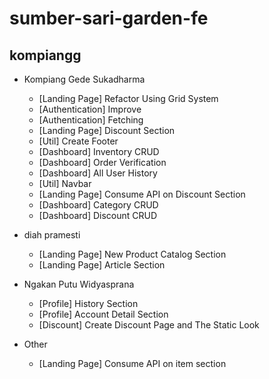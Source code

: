 # sumber-sari-garden-fe
## kompiangg
* Kompiang Gede Sukadharma
  * [Landing Page] Refactor Using Grid System
  * [Authentication] Improve
  * [Authentication] Fetching
  * [Landing Page] Discount Section
  * [Util] Create Footer
  * [Dashboard] Inventory CRUD
  * [Dashboard] Order Verification
  * [Dashboard] All User History
  * [Util] Navbar
  * [Landing Page] Consume API on Discount Section
  * [Dashboard] Category CRUD
  * [Dashboard] Discount CRUD

* diah pramesti
  * [Landing Page] New Product Catalog Section
  * [Landing Page] Article Section

* Ngakan Putu Widyasprana
  * [Profile] History Section
  * [Profile] Account Detail Section
  * [Discount] Create Discount Page and The Static Look

* Other
  * [Landing Page] Consume API on item section

